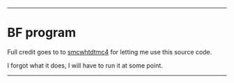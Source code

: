 
***

# BF program

Full credit goes to to [smcwhtdtmc4](https://github.com/smcwhtdtmc4/) for letting me use this source code.

I forgot what it does, I will have to run it at some point.

***

